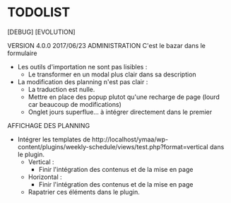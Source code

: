 # TODOLIST

[DEBUG]
[EVOLUTION]

VERSION 4.0.0 2017/06/23
ADMINISTRATION
C'est le bazar dans le formulaire
- Les outils d'importation ne sont pas lisibles :
    + Le transformer en un modal plus clair dans sa description
- La modification des planning n'est pas clair :
    + La traduction est nulle.
    + Mettre en place des popup plutot qu'une recharge de page (lourd car beaucoup de modifications)
    + Onglet jours superflue... à intégrer directement dans le premier

AFFICHAGE DES PLANNING
- Intégrer les templates de http://localhost/ymaa/wp-content/plugins/weekly-schedule/views/test.php?format=vertical dans le plugin.
    + Vertical :
        + Finir l'intégration des contenus et de la mise en page
    + Horizontal :
        + Finir l'intégration des contenus et de la mise en page
    + Rapatrier ces éléments dans le plugin.
